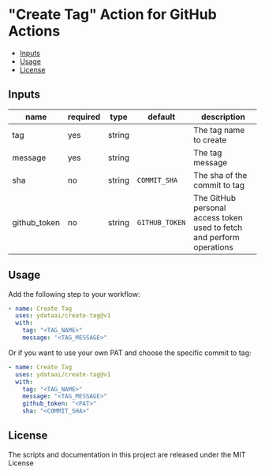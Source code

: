 # "Create Tag" Action for GitHub Actions

<!-- toc -->

- [Inputs](#inputs)
- [Usage](#usage)
- [License](#license)

<!-- tocstop -->

## Inputs

| name         | required | type   | default        | description                                                           |
| ------------ | -------- | ------ | -------------- | --------------------------------------------------------------------- |
| tag          | yes      | string |                | The tag name to create                                                |
| message      | yes      | string |                | The tag message                                                       |
| sha          | no       | string | `COMMIT_SHA`   | The sha of the commit to tag                                          |
| github_token | no       | string | `GITHUB_TOKEN` | The GitHub personal access token used to fetch and perform operations |

## Usage

Add the following step to your workflow:

```yaml
- name: Create Tag
  uses: ydataai/create-tag@v1
  with:
    tag: "<TAG_NAME>"
    message: "<TAG_MESSAGE>"
```

Or if you want to use your own PAT and choose the specific commit to tag:

```yaml
- name: Create Tag
  uses: ydataai/create-tag@v1
  with:
    tag: "<TAG_NAME>"
    message: "<TAG_MESSAGE>"
    github_token: "<PAT>"
    sha: "<COMMIT_SHA>"
```

## License

The scripts and documentation in this project are released under the MIT License
